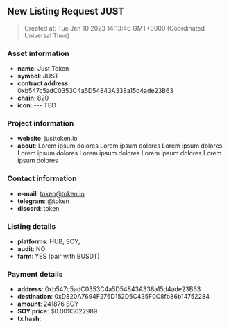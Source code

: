 
  ## New Listing Request JUST
  > Created at: Tue Jan 10 2023 14:13:46 GMT+0000 (Coordinated Universal Time)

  ### Asset information
  - **name**: Just Token
  - **symbol**: JUST
  - **contract address**: 0xb547c5adC0353C4a5D54843A338a15d4ade23B63
  - **chain**: 820
  - **icon**: --- TBD
  
  ### Project information
  - **website**: justtoken.io
  - **about**: Lorem ipsum dolores Lorem ipsum dolores Lorem ipsum dolores Lorem ipsum dolores Lorem ipsum dolores Lorem ipsum dolores Lorem ipsum dolores 
  
  ### Contact information
  - **e-mail**: token@token.io
  - **telegram**: @token
  - **discord**: token
  
  ### Listing details
  - **platforms**: HUB, SOY,  
  - **audit**: NO
  - **farm**: YES (pair with BUSDT)
  
  ### Payment details
  - **address**: 0xb547c5adC0353C4a5D54843A338a15d4ade23B63
  - **destination**: 0xD820A7694F276D152D5C435F0C8fb86b14752284
  - **amount**: 241876 SOY
  - **SOY price**: $0.0093022989
  - **tx hash**: [](https://explorer.callisto.network/tx/)  
  